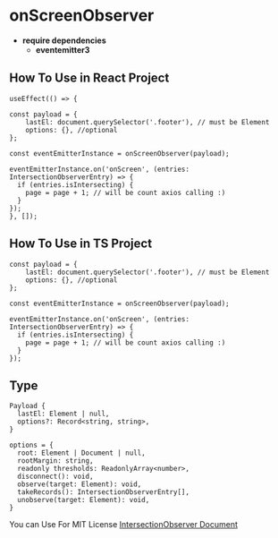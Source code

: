 # onScreenObserver

* **require dependencies**
  * **eventemitter3**

## How To Use in React Project
    useEffect(() => {

    const payload = {
        lastEl: document.querySelector('.footer'), // must be Element
        options: {}, //optional
    };

    const eventEmitterInstance = onScreenObserver(payload);

    eventEmitterInstance.on('onScreen', (entries: IntersectionObserverEntry) => {
      if (entries.isIntersecting) {
        page = page + 1; // will be count axios calling :)
      }
    });
    }, []); 

## How To Use in TS Project

    const payload = {
        lastEl: document.querySelector('.footer'), // must be Element
        options: {}, //optional
    };

    const eventEmitterInstance = onScreenObserver(payload);

    eventEmitterInstance.on('onScreen', (entries: IntersectionObserverEntry) => {
      if (entries.isIntersecting) {
        page = page + 1; // will be count axios calling :)
      }
    });


## Type

    Payload {
      lastEl: Element | null,
      options?: Record<string, string>,
    }

    options = {
      root: Element | Document | null,
      rootMargin: string,
      readonly thresholds: ReadonlyArray<number>,
      disconnect(): void,
      observe(target: Element): void,
      takeRecords(): IntersectionObserverEntry[],
      unobserve(target: Element): void,
    }


You can Use For MIT License
[IntersectionObserver Document](https://developer.mozilla.org/ko/docs/Web/API/Intersection_Observer_API)
